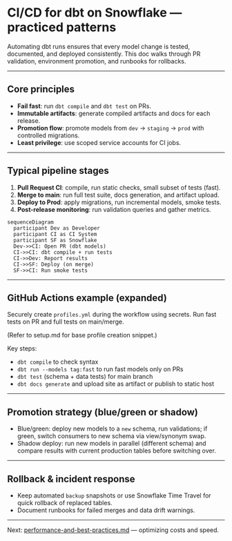 # CI/CD for dbt on Snowflake — practiced patterns

Automating dbt runs ensures that every model change is tested, documented, and deployed consistently. This doc walks through PR validation, environment promotion, and runbooks for rollbacks.

---

## Core principles
- **Fail fast**: run `dbt compile` and `dbt test` on PRs.
- **Immutable artifacts**: generate compiled artifacts and docs for each release.
- **Promotion flow**: promote models from `dev` -> `staging` -> `prod` with controlled migrations.
- **Least privilege**: use scoped service accounts for CI jobs.

---

## Typical pipeline stages
1. **Pull Request CI**: compile, run static checks, small subset of tests (fast).
2. **Merge to main**: run full test suite, docs generation, and artifact upload.
3. **Deploy to Prod**: apply migrations, run incremental models, smoke tests.
4. **Post-release monitoring**: run validation queries and gather metrics.

```mermaid
sequenceDiagram
  participant Dev as Developer
  participant CI as CI System
  participant SF as Snowflake
  Dev->>CI: Open PR (dbt models)
  CI->>CI: dbt compile + run tests
  CI->>Dev: Report results
  CI->>SF: Deploy (on merge)
  SF->>CI: Run smoke tests
```

---

## GitHub Actions example (expanded)
Securely create `profiles.yml` during the workflow using secrets. Run fast tests on PR and full tests on main/merge.

(Refer to setup.md for base profile creation snippet.)

Key steps:
- `dbt compile` to check syntax
- `dbt run --models tag:fast` to run fast models only on PRs
- `dbt test` (schema + data tests) for main branch
- `dbt docs generate` and upload site as artifact or publish to static host

---

## Promotion strategy (blue/green or shadow)
- Blue/green: deploy new models to a `new` schema, run validations; if green, switch consumers to new schema via view/synonym swap.
- Shadow deploy: run new models in parallel (different schema) and compare results with current production tables before switching over.

---

## Rollback & incident response
- Keep automated `backup` snapshots or use Snowflake Time Travel for quick rollback of replaced tables.
- Document runbooks for failed merges and data drift warnings.

---

Next: [performance-and-best-practices.md](./performance-and-best-practices.md) — optimizing costs and speed.
